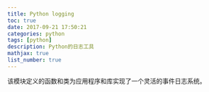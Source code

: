 ```yaml
---
title: Python logging
toc: true
date: 2017-09-21 17:50:21
categories: python
tags: [python]
description: Python的日志工具
mathjax: true
list_number: true
---
```



该模块定义的函数和类为应用程序和库实现了一个灵活的事件日志系统。


[1]: http://python.usyiyi.cn/translate/python_278/library/logging.html
[2]: http://www.jianshu.com/p/feb86c06c4f4
[3]: http://www.cnblogs.com/captain_jack/archive/2011/01/21/1941453.html